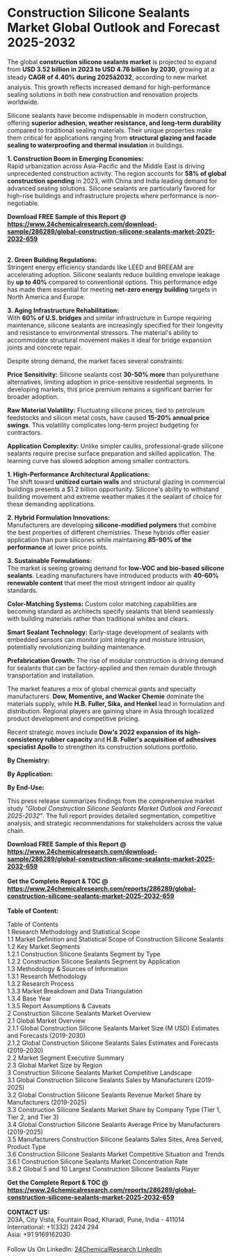 <h1>Construction Silicone Sealants Market Global Outlook and Forecast 2025-2032</h1><p>The global <strong>construction silicone sealants market</strong> is projected to expand from <strong>USD 3.52 billion in 2023 to USD 4.76 billion by 2030</strong>, growing at a steady <strong>CAGR of 4.40% during 2025â2032</strong>, according to new market analysis. This growth reflects increased demand for high-performance sealing solutions in both new construction and renovation projects worldwide.</p><p>Silicone sealants have become indispensable in modern construction, offering <strong>superior adhesion, weather resistance, and long-term durability</strong> compared to traditional sealing materials. Their unique properties make them critical for applications ranging from <strong>structural glazing and facade sealing to waterproofing and thermal insulation</strong> in buildings.</p><p><strong>1. Construction Boom in Emerging Economies:</strong><br>
Rapid urbanization across Asia-Pacific and the Middle East is driving unprecedented construction activity. The region accounts for <strong>58% of global construction spending</strong> in 2023, with China and India leading demand for advanced sealing solutions. Silicone sealants are particularly favored for high-rise buildings and infrastructure projects where performance is non-negotiable.</p><div><b>Download FREE Sample of this Report @ 
            <a href="https://www.24chemicalresearch.com/download-sample/286289/global-construction-silicone-sealants-market-2025-2032-659">
            https://www.24chemicalresearch.com/download-sample/286289/global-construction-silicone-sealants-market-2025-2032-659</a></b></div><br><p><strong>2. Green Building Regulations:</strong><br>
Stringent energy efficiency standards like LEED and BREEAM are accelerating adoption. Silicone sealants reduce building envelope leakage by <strong>up to 40%</strong> compared to conventional options. This performance edge has made them essential for meeting <strong>net-zero energy building</strong> targets in North America and Europe.</p><p><strong>3. Aging Infrastructure Rehabilitation:</strong><br>
With <strong>60% of U.S. bridges</strong> and similar infrastructure in Europe requiring maintenance, silicone sealants are increasingly specified for their longevity and resistance to environmental stressors. The material's ability to accommodate structural movement makes it ideal for bridge expansion joints and concrete repair.</p><p>Despite strong demand, the market faces several constraints:</p><p><strong>Price Sensitivity:</strong> Silicone sealants cost <strong>30-50% more</strong> than polyurethane alternatives, limiting adoption in price-sensitive residential segments. In developing markets, this price premium remains a significant barrier for broader adoption.</p><p><strong>Raw Material Volatility:</strong> Fluctuating silicone prices, tied to petroleum feedstocks and silicon metal costs, have caused <strong>15-20% annual price swings</strong>. This volatility complicates long-term project budgeting for contractors.</p><p><strong>Application Complexity:</strong> Unlike simpler caulks, professional-grade silicone sealants require precise surface preparation and skilled application. The learning curve has slowed adoption among smaller contractors.</p><p><strong>1. High-Performance Architectural Applications:</strong><br>
The shift toward <strong>unitized curtain walls</strong> and structural glazing in commercial buildings presents a $1.2 billion opportunity. Silicone's ability to withstand building movement and extreme weather makes it the sealant of choice for these demanding applications.</p><p><strong>2. Hybrid Formulation Innovations:</strong><br>
Manufacturers are developing <strong>silicone-modified polymers</strong> that combine the best properties of different chemistries. These hybrids offer easier application than pure silicones while maintaining <strong>85-90% of the performance</strong> at lower price points.</p><p><strong>3. Sustainable Formulations:</strong><br>
The market is seeing growing demand for <strong>low-VOC and bio-based silicone sealants</strong>. Leading manufacturers have introduced products with <strong>40-60% renewable content</strong> that meet the most stringent indoor air quality standards.</p><p><strong>Color-Matching Systems:</strong> Custom color matching capabilities are becoming standard as architects specify sealants that blend seamlessly with building materials rather than traditional whites and clears.</p><p><strong>Smart Sealant Technology:</strong> Early-stage development of sealants with embedded sensors can monitor joint integrity and moisture intrusion, potentially revolutionizing building maintenance.</p><p><strong>Prefabrication Growth:</strong> The rise of modular construction is driving demand for sealants that can be factory-applied and then remain durable through transportation and installation.</p><p>The market features a mix of global chemical giants and specialty manufacturers. <strong>Dow, Momentive, and Wacker Chemie</strong> dominate the materials supply, while <strong>H.B. Fuller, Sika, and Henkel</strong> lead in formulation and distribution. Regional players are gaining share in Asia through localized product development and competitive pricing.</p><p>Recent strategic moves include <strong>Dow's 2022 expansion of its high-consistency rubber capacity</strong> and <strong>H.B. Fuller's acquisition of adhesives specialist Apollo</strong> to strengthen its construction solutions portfolio.</p><p><strong>By Chemistry:</strong></p><p><strong>By Application:</strong></p><p><strong>By End-Use:</strong></p><p>This press release summarizes findings from the comprehensive market study <em>"Global Construction Silicone Sealants Market Outlook and Forecast 2025-2032"</em>. The full report provides detailed segmentation, competitive analysis, and strategic recommendations for stakeholders across the value chain.</p><div><b>Download FREE Sample of this Report @ 
            <a href="https://www.24chemicalresearch.com/download-sample/286289/global-construction-silicone-sealants-market-2025-2032-659">
            https://www.24chemicalresearch.com/download-sample/286289/global-construction-silicone-sealants-market-2025-2032-659</a></b></div><br><div><b>Get the Complete Report & TOC @ 
            <a href="https://www.24chemicalresearch.com/reports/286289/global-construction-silicone-sealants-market-2025-2032-659">
            https://www.24chemicalresearch.com/reports/286289/global-construction-silicone-sealants-market-2025-2032-659</a></b></div><br>
            <b>Table of Content:</b><p>Table of Contents<br />
1 Research Methodology and Statistical Scope<br />
1.1 Market Definition and Statistical Scope of Construction Silicone Sealants<br />
1.2 Key Market Segments<br />
1.2.1 Construction Silicone Sealants Segment by Type<br />
1.2.2 Construction Silicone Sealants Segment by Application<br />
1.3 Methodology & Sources of Information<br />
1.3.1 Research Methodology<br />
1.3.2 Research Process<br />
1.3.3 Market Breakdown and Data Triangulation<br />
1.3.4 Base Year<br />
1.3.5 Report Assumptions & Caveats<br />
2 Construction Silicone Sealants Market Overview<br />
2.1 Global Market Overview<br />
2.1.1 Global Construction Silicone Sealants Market Size (M USD) Estimates and Forecasts (2019-2030)<br />
2.1.2 Global Construction Silicone Sealants Sales Estimates and Forecasts (2019-2030)<br />
2.2 Market Segment Executive Summary<br />
2.3 Global Market Size by Region<br />
3 Construction Silicone Sealants Market Competitive Landscape<br />
3.1 Global Construction Silicone Sealants Sales by Manufacturers (2019-2025)<br />
3.2 Global Construction Silicone Sealants Revenue Market Share by Manufacturers (2019-2025)<br />
3.3 Construction Silicone Sealants Market Share by Company Type (Tier 1, Tier 2, and Tier 3)<br />
3.4 Global Construction Silicone Sealants Average Price by Manufacturers (2019-2025)<br />
3.5 Manufacturers Construction Silicone Sealants Sales Sites, Area Served, Product Type<br />
3.6 Construction Silicone Sealants Market Competitive Situation and Trends<br />
3.6.1 Construction Silicone Sealants Market Concentration Rate<br />
3.6.2 Global 5 and 10 Largest Construction Silicone Sealants Player</p><div><b>Get the Complete Report & TOC @ 
            <a href="https://www.24chemicalresearch.com/reports/286289/global-construction-silicone-sealants-market-2025-2032-659">
            https://www.24chemicalresearch.com/reports/286289/global-construction-silicone-sealants-market-2025-2032-659</a></b></div><br><b>CONTACT US:</b><br>
            203A, City Vista, Fountain Road, Kharadi, Pune, India - 411014<br>
            International: +1(332) 2424 294<br>
            Asia: +91 9169162030 <br><br>
            Follow Us On LinkedIn: <a href="https://www.linkedin.com/company/24chemicalresearch/">24ChemicalResearch LinkedIn</a>